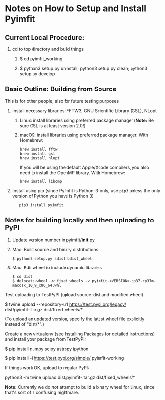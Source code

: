 # Notes on How to Setup and Install Pyimfit

## Current Local Procedure:

1. cd to top directory and build things

   1. $ cd pyimfit_working
   
   2. $ python3 setup.py uninstall; python3 setup.py clean; python3 setup.py develop
  


## Basic Outline: Building from Source

This is for other people; also for future testing purposes

1. Install necessary libraries: FFTW3, GNU Scientific Library (GSL), NLopt

   1. Linux: install libraries using preferred package manager (**Note:** Be sure GSL is
   at least version 2.0!)
   
   2. macOS: install libraries using preferred package manager. With Homebrew:
   
          brew install fftw
          brew install gsl
          brew install nlopt
          
      If you will be using the default Apple/Xcode compilers, you also need to install the
      OpenMP library. With Homebrew:
   
          brew install libomp

2. Install using pip (since PyImfit is Python-3-only, use `pip3` unless the only version
of Python you have is Python 3)

          pip3 install pyimfit





## Notes for building locally and then uploading to PyPI

1. Update version number in pyimfit/__init__.py

2. Mac: Build source and binary distributions:

       $ python3 setup.py sdist bdist_wheel

3. Mac: Edit wheel to include dynamic libraries

       $ cd dist
       $ delocate-wheel -w fixed_wheels -v pyimfit-<VERSION>-cp37-cp37m-macosx_10_9_x86_64.whl
      
Test uploading to TestPyPI (upload source-dist and modified wheel)

   $ twine upload --repository-url https://test.pypi.org/legacy/ dist/pyimfit-<VERSION>.tar.gz dist/fixed_wheels/*

(To upload an updated version, specify the latest wheel file explicitly instead
of "dist/*".)

Create a new virtualenv (see Installing Packages for detailed instructions) and install your package from TestPyPI:

   $ pip install numpy scipy astropy ipython
   
   $ pip install -i https://test.pypi.org/simple/ pyimfit-working
 
If things work OK, upload to regular PyPI:

   python3 -m twine upload dist/pyimfit-<VERSION>.tar.gz dist/fixed_wheels/*

**Note:** Currently we do *not* attempt to build a binary wheel for Linux, since that's
sort of a confusing nightmare.
